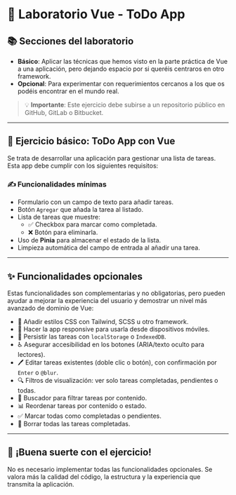 # 🧪 Laboratorio Vue - ToDo App

## 📚 Secciones del laboratorio

- **Básico**:  Aplicar las técnicas que hemos visto en la parte práctica de Vue a una aplicación, pero dejando espacio por si queréis centraros en otro framework.
- **Opcional**: Para experimentar con requerimientos cercanos a los que os podéis encontrar en el mundo real.

> 💡 **Importante**: Este ejercicio debe subirse a un repositorio público en GitHub, GitLab o Bitbucket.

---

## 📝 Ejercicio básico: ToDo App con Vue

Se trata de desarrollar una aplicación para gestionar una lista de tareas. Esta app debe cumplir con los siguientes requisitos:

### ✍️ Funcionalidades mínimas

- Formulario con un campo de texto para añadir tareas.
- Botón `Agregar` que añada la tarea al listado.
- Lista de tareas que muestre:
  - ✅ Checkbox para marcar como completada.
  - ❌ Botón para eliminarla.
- Uso de **Pinia** para almacenar el estado de la lista.
- Limpieza automática del campo de entrada al añadir una tarea.

---

## ✨ Funcionalidades opcionales

Estas funcionalidades son complementarias y no obligatorias, pero pueden ayudar a mejorar la experiencia del usuario y demostrar un nivel más avanzado de dominio de Vue:

- 🎨 Añadir estilos CSS con Tailwind, SCSS u otro framework.
- 📱 Hacer la app responsive para usarla desde dispositivos móviles.
- 💾 Persistir las tareas con `localStorage` o `IndexedDB`.
- ♿ Asegurar accesibilidad en los botones (ARIA/texto oculto para lectores).
- 🖊️ Editar tareas existentes (doble clic o botón), con confirmación por `Enter` o `@blur`.
- 🔍 Filtros de visualización: ver solo tareas completadas, pendientes o todas.
- 🔎 Buscador para filtrar tareas por contenido.
- 📊 Reordenar tareas por contenido o estado.
- ✅ Marcar todas como completadas o pendientes.
- 🧹 Borrar todas las tareas completadas.

---

## 🏁 ¡Buena suerte con el ejercicio!

No es necesario implementar todas las funcionalidades opcionales. Se valora más la calidad del código, la estructura y la experiencia que transmita la aplicación.
